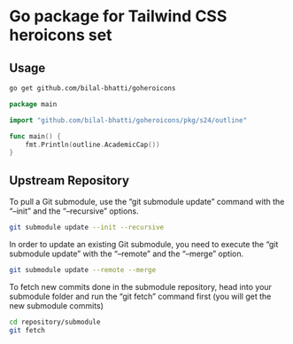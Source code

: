# Go package for Tailwind CSS heroicons set

## Usage

```sh
go get github.com/bilal-bhatti/goheroicons
```

``` go
package main

import "github.com/bilal-bhatti/goheroicons/pkg/s24/outline"

func main() {
    fmt.Println(outline.AcademicCap())
}
```

## Upstream Repository

To pull a Git submodule, use the “git submodule update” command with the “–init” and the “–recursive” options.

``` sh
git submodule update --init --recursive
```

In order to update an existing Git submodule, you need to execute the “git submodule update” with the “–remote” and the “–merge” option.

``` sh
git submodule update --remote --merge
```

To fetch new commits done in the submodule repository, head into your submodule folder and run the “git fetch” command first (you will get the new submodule commits)

``` sh
cd repository/submodule 
git fetch
```
